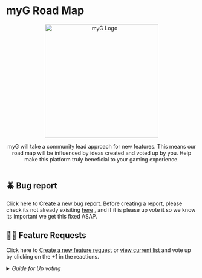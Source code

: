 # myG Road Map

<p align="center">
  <img alt="myG Logo" width="300px" src="https://mygame-media.s3.amazonaws.com/platform_images/Login+Screen/Card_Logo.svg" />
</p>

<p align="center">
  myG will take a community lead approach for new features. This means our road map will be influenced by ideas created and voted up by you. Help make this platform truly beneficial to your gaming experience. <br><br></p>

## :beetle: Bug report

<p>Click here to <a title="Create a new bug report" href="https://github.com/mraaz/myG_RoadMap/issues/new?assignees=&labels=bug&template=bug_report.md&title="> Create a new bug report</a>. Before creating a report, please check its not already exisiting <a title="view current list" href="https://github.com/mraaz/myG_RoadMap/issues">here</a> , and if it is please up vote it so we know its important we get this fixed ASAP.
</p> 
  
## :rainbow_flag: Feature Requests

<p>Click here to <a title="Create a new feature request" href="https://github.com/mraaz/myG_RoadMap/issues/new?assignees=&labels=enhancement&template=feature_request.md&title="> Create a new feature request</a> or <a title="view current list" href="https://github.com/mraaz/myG_RoadMap/issues">view current list </a>and vote up by clicking on the +1 in the reactions.
</p>  
 
<details>
  <summary><em>Guide for Up voting</em></summary>
  Find the Feature or Bug, click into it and click the Thumbs up 👍
  <img alt="myG Upvote" src="https://mygame-media.s3.amazonaws.com/stock_images/upVote.PNG" />  
</details>


 

